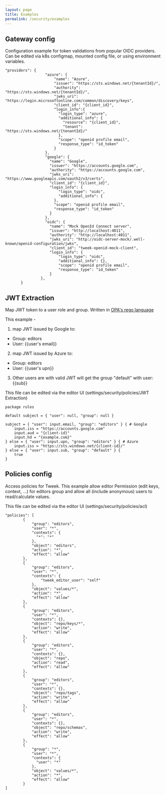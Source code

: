 ```yaml
---
layout: page
title: Examples
permalink: /security/examples
---
```


## Gateway config

Configuration example for token validations from popular OIDC providers.
Can be edited via k8s configmap, mounted config file, or using environment variables.

```
"providers": {
                  "azure": {
                      "name": "Azure",
                      "issuer": "https://sts.windows.net/{tenantId}/",
                      "authority": "https://sts.windows.net/{tenantId}/",
                      "jwks_uri": "https://login.microsoftonline.com/common/discovery/keys",
                      "client_id": "{client_id}",
                      "login_info":{
                        "login_type": "azure",
                        "additional_info": {
                          "resource": "{client_id}",
                          "tenant": "https://sts.windows.net/{tenantId}/"
                        },
                        "scope": "openid profile email",
                        "response_type": "id_token"
                      }
                  },
                  "google": {
                    "name": "Google",
                    "issuer": "https://accounts.google.com",
                    "authority": "https://accounts.google.com",
                    "jwks_uri": "https://www.googleapis.com/oauth2/v3/certs",
                    "client_id": "{client_id}",
                    "login_info": {
                        "login_type": "oidc",
                        "additional_info": {
                      },
                      "scope": "openid profile email",
                      "response_type": "id_token"
                    }
                  },
                  "oidc": {
                    "name": "Mock OpenId Connect server",
                    "issuer": "http://localhost:4011",
                    "authority": "http://localhost:4011",
                    "jwks_uri": "http://oidc-server-mock/.well-known/openid-configuration/jwks",
                    "client_id": "tweek-openid-mock-client",
                    "login_info": {
                        "login_type": "oidc",
                        "additional_info": {},
                        "scope": "openid profile email",
                        "response_type": "id_token"
                    }
                },
       }
```

## JWT Extraction

Map JWT token to a user role and group.
Written in [OPA's rego language](https://www.openpolicyagent.org/docs/latest/how-do-i-write-policies/)

This example -

1. map JWT issued by Google to:

- Group: editors
- User: {{user's email}}

2. map JWT issued by Azure to:

- Group: editors
- User: {{user's upn}}

3. Other users are with valid JWT will get the group "default" with user: {{sub}}

This file can be edited via the editor UI (settings/security/policies/JWT Extraction)

```
package rules

default subject = { "user": null, "group": null }

subject = { "user": input.email, "group": "editors" } { # Google
    input.iss = "https://accounts.google.com"
    input.aud = "{client-id}"
    input.hd = "{example.com}"
} else = { "user": input.upn, "group": "editors" } { # Azure
    input.iss = "https://sts.windows.net/{client-id}/"
} else = { "user": input.sub, "group": "default" } {
    true
}
```

## Policies config

Access policies for Tweek.
This example allow editor Permission (edit keys, context, ...) for editors group and allow all (include anonymous) users to read/calculate values.

This file can be edited via the editor UI (settings/security/policies/acl)

```
"policies": [
        {
            "group": "editors",
            "user": "*",
            "contexts": {
              "*": "*"
            },
            "object": "editors",
            "action": "*",
            "effect": "allow"
        },
        {
            "group": "editors",
            "user": "*",
            "contexts": {
                "tweek_editor_user": "self"
            },
            "object": "values/*",
            "action": "*",
            "effect": "allow"
        },
        {
            "group": "editors",
            "user": "*",
            "contexts": {},
            "object": "repo/keys/*",
            "action": "write",
            "effect": "allow"
        },
        {
            "group": "editors",
            "user": "*",
            "contexts": {},
            "object": "repo",
            "action": "read",
            "effect": "allow"
        },
        {
            "group": "editors",
            "user": "*",
            "contexts": {},
            "object": "repo/tags",
            "action": "write",
            "effect": "allow"
        },
        {
            "group": "editors",
            "user": "*",
            "contexts": {},
            "object": "repo/schemas",
            "action": "write",
            "effect": "allow"
        },
        {
            "group": "*",
            "user": "*",
            "contexts": {
              "user": "*"
            },
            "object": "values/*",
            "action": "*",
            "effect": "allow"
        }
]
```
